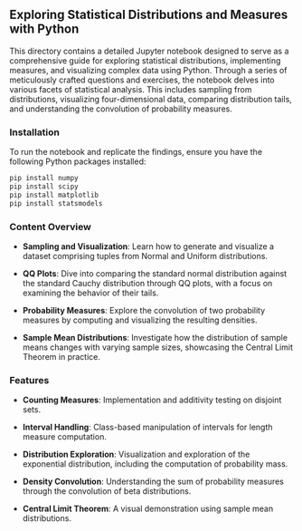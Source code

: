 ## Exploring Statistical Distributions and Measures with Python
This directory contains a detailed Jupyter notebook designed to serve as a comprehensive guide for exploring statistical distributions, implementing measures, and visualizing complex data using Python. Through a series of meticulously crafted questions and exercises, the notebook delves into various facets of statistical analysis. This includes sampling from distributions, visualizing four-dimensional data, comparing distribution tails, and understanding the convolution of probability measures.

### Installation
To run the notebook and replicate the findings, ensure you have the following Python packages installed:

```bash
pip install numpy
pip install scipy
pip install matplotlib
pip install statsmodels
```


### Content Overview

- **Sampling and Visualization**: Learn how to generate and visualize a dataset comprising tuples from Normal and Uniform distributions.

- **QQ Plots**: Dive into comparing the standard normal distribution against the standard Cauchy distribution through QQ plots, with a focus on examining the behavior of their tails.

- **Probability Measures**: Explore the convolution of two probability measures by computing and visualizing the resulting densities.

- **Sample Mean Distributions**: Investigate how the distribution of sample means changes with varying sample sizes, showcasing the Central Limit Theorem in practice.

### Features

- **Counting Measures**: Implementation and additivity testing on disjoint sets.

- **Interval Handling**: Class-based manipulation of intervals for length measure computation.

- **Distribution Exploration**: Visualization and exploration of the exponential distribution, including the computation of probability mass.

- **Density Convolution**: Understanding the sum of probability measures through the convolution of beta distributions.

- **Central Limit Theorem**: A visual demonstration using sample mean distributions.
